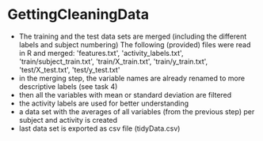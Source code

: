# GettingCleaningData

- The training and the test data sets are merged (including the different labels and subject numbering)
The following (provided) files were read in R and merged: 'features.txt', 'activity_labels.txt', 'train/subject_train.txt', 'train/X_train.txt', 'train/y_train.txt', 'test/X_test.txt', 'test/y_test.txt'
- in the merging step, the variable names are already renamed to more descriptive labels (see task 4)
- then all the variables with mean or standard deviation are filtered
- the activity labels are used for better understanding
- a data set with the averages of all variables (from the previous step) per subject and activity is created
- last data set is exported as csv file (tidyData.csv)
